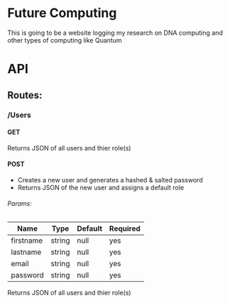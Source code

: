 # Future Computing

This is going to be a website logging my research on DNA computing and other types of computing like Quantum

# API
## Routes:

### /Users

#### GET
Returns JSON of all users and thier role(s)

#### POST
* Creates a new user and generates a hashed & salted password
* Returns JSON of the new user and assigns a default role
###### Params:

| Name | Type | Default | Required |
|------|------|---------|----------|
| firstname | string | null | yes |
| lastname | string | null | yes |
| email | string | null | yes |
| password | string | null | yes |


Returns JSON of all users and thier role(s)